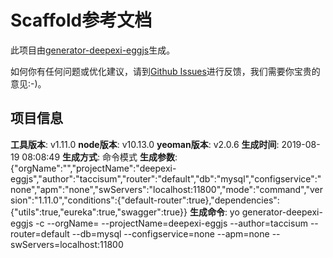 # Scaffold参考文档

此项目由[generator-deepexi-eggjs](https://github.com/deepexi/generator-deepexi-eggjs)生成。

如何你有任何问题或优化建议，请到[Github Issues](https://github.com/deepexi/generator-deepexi-eggjs/issues)进行反馈，我们需要你宝贵的意见:-)。

## 项目信息

**工具版本**: v1.11.0
**node版本**: v10.13.0
**yeoman版本**: v2.0.6
**生成时间**: 2019-08-19 08:08:49
**生成方式**: 命令模式
**生成参数**: {"orgName":"","projectName":"deepexi-eggjs","author":"taccisum","router":"default","db":"mysql","configservice":"none","apm":"none","swServers":"localhost:11800","mode":"command","version":"1.11.0","conditions":{"default-router":true},"dependencies":{"utils":true,"eureka":true,"swagger":true}}
**生成命令**: yo generator-deepexi-eggjs -c --orgName= --projectName=deepexi-eggjs --author=taccisum --router=default --db=mysql --configservice=none --apm=none --swServers=localhost:11800
